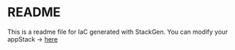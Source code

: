 # README
This is a readme file for IaC generated with StackGen.
You can modify your appStack -> [here](http://stage.dev.stackgen.com/appstacks/e9a5fef3-661c-4eda-8633-bb9f3c075e22)
